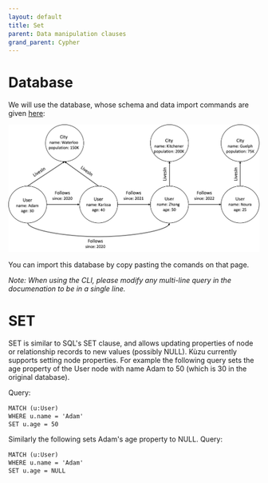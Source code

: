 ```yaml
---
layout: default
title: Set
parent: Data manipulation clauses
grand_parent: Cypher
---
```


# Database
We will use the database, whose schema and data import commands are given [here](example-database.md):

<img src="../../../img/running-example.png" width="800">

You can import this database by copy pasting the comands on that page. 

*Note: When using the CLI, please modify any multi-line query in the documenation to be in a single line.*

# SET 
SET is similar to SQL's SET clause, and allows updating properties of node or relationship
records to new values (possibly NULL). Kùzu currently supports setting node properties.
For example the following query sets the age property of the User node
with name Adam to 50 (which is 30 in the original database).

Query:
```
MATCH (u:User) 
WHERE u.name = 'Adam' 
SET u.age = 50 
```
Similarly the following sets Adam's age property to NULL.
Query:
```
MATCH (u:User) 
WHERE u.name = 'Adam' 
SET u.age = NULL
```


